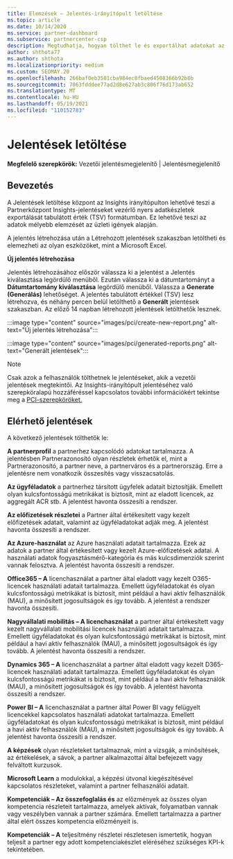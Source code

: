 ```yaml
---
title: Elemzések – Jelentés-irányítópult letöltése
ms.topic: article
ms.date: 10/14/2020
ms.service: partner-dashboard
ms.subservice: partnercenter-csp
description: Megtudhatja, hogyan tölthet le és exportálhat adatokat az Partnerközpont jelentéskészítési irányítópultról és az Partnerközpont Insights-jelentésekből.
author: shthota77
ms.author: shthota
ms.localizationpriority: medium
ms.custom: SEOMAY.20
ms.openlocfilehash: 266baf0eb3501cba984ec0fbaed4508366b92b8b
ms.sourcegitcommit: 7063fdddee77ad2d8e627ab3c806f76d173ab652
ms.translationtype: MT
ms.contentlocale: hu-HU
ms.lasthandoff: 05/19/2021
ms.locfileid: "110152783"
---
```

# <a name="download-reports"></a>Jelentések letöltése

**Megfelelő szerepkörök:** Vezetői jelentésmegjelenítő | Jelentésmegjelenítő

## <a name="introduction"></a>Bevezetés

A Jelentések letöltése központ az Insights irányítópulton lehetővé teszi a Partnerközpont Insights-jelentéseket vezérlő nyers adatkészletek exportálását tabulátott érték (TSV) formátumban. Ez lehetővé teszi az adatok mélyebb elemzését az üzleti igények alapján.

A jelentés létrehozása után a  Létrehozott jelentések szakaszban letöltheti és elemezheti az olyan eszközöket, mint a Microsoft Excel.

**Új jelentés létrehozása**

Jelentés létrehozásához először válassza ki  a jelentést a Jelentés kiválasztása legördülő menüből. Ezután válassza ki a dátumtartományt a **Dátumtartomány kiválasztása** legördülő menüből. Válassza a **Generate (Generálás)** lehetőséget. A jelentés tabulátott értékkel (TSV) lesz létrehozva, és néhány percen belül letölthető a **Generált** jelentések szakaszban. Az előző 14 napban létrehozott jelentések letölthetők lesznek.

:::image type="content" source="images/pci/create-new-report.png" alt-text="Új jelentés létrehozása":::

:::image type="content" source="images/pci/generated-reports.png" alt-text="Generált jelentések":::

>[!NOTE] 
>Csak azok a felhasználók tölthetnek le jelentéseket, akik a vezetői jelentések megtekintői. Az Insights-irányítópult jelentéséhez való szerepköralapú hozzáféréssel kapcsolatos további információkért tekintse meg a [PCI-szerepköröket.](pci-roles.md) 

## <a name="available-reports"></a>Elérhető jelentések

A következő jelentések tölthetők le:

**A partnerprofil** a partnerhez kapcsolódó adatokat tartalmazza. A jelentésben Partnerazonosító olyan részletek érhetők el, mint a Partnerazonosító, a partner neve, a partnerváros és a partnerország. Erre a jelentésre nem vonatkozik összesítés vagy visszacsatolás.

**Az ügyféladatok** a partnerhez társított ügyfelek adatait biztosítják. Emellett olyan kulcsfontosságú metrikákat is biztosít, mint az eladott licencek, az aggregált ACR stb. A jelentést havonta összesíti a rendszer.

**Az előfizetések részletei** a Partner által értékesített vagy kezelt előfizetések adatait, valamint az ügyféladatokat adják meg. A jelentést havonta összesíti a rendszer.

**Az Azure-használat** az Azure használati adatait tartalmazza. Ezek az adatok a partner által értékesített vagy kezelt Azure-előfizetések adatai. A használati adatok fogyasztásmérő-kategória és más kulcsdimenziók szerint vannak felosztva. A jelentést havonta összesíti a rendszer.

**Office365 – A** licenchasználat a partner által eladott vagy kezelt O365-licencek használati adatait tartalmazza. Emellett ügyféladatokat és olyan kulcsfontosságú metrikákat is biztosít, mint például a havi aktív felhasználók (MAU), a minősített jogosultságok és így tovább. A jelentést a rendszer havonta összesíti.

**Nagyvállalati mobilitás – A licenchasználat**  a partner által értékesített vagy kezelt nagyvállalati mobilitási licencek használati adatait tartalmazza. Emellett ügyféladatokat és olyan kulcsfontosságú metrikákat is biztosít, mint például a havi aktív felhasználók (MAU), a minősített jogosultságok és így tovább. A jelentést havonta összesíti a rendszer.

**Dynamics 365 – A** licenchasználat a partner által eladott vagy kezelt D365-licencek használati adatait tartalmazza. Emellett ügyféladatokat és olyan kulcsfontosságú metrikákat is biztosít, mint például a havi aktív felhasználók (MAU), a minősített jogosultságok és így tovább. A jelentést havonta összesíti a rendszer.

**Power BI – A** licenchasználat a partner által Power BI vagy felügyelt licencekkel kapcsolatos használati adatokat tartalmazza. Emellett ügyféladatokat és olyan kulcsfontosságú metrikákat is biztosít, mint például a havi aktív felhasználók (MAU), a minősített jogosultságok és így tovább. A jelentést havonta összesíti a rendszer.

**A képzések** olyan részleteket tartalmaznak, mint a vizsgák, a minősítések, az értékelések, a sávok, a partner alkalmazottai által befejezett vagy felváltott kurzusok.

**Microsoft Learn** a modulokkal, a képzési útvonal kiegészítésével kapcsolatos részleteket, valamint a partner felhasználói adatait.

**Kompetenciák – Az összefoglalás és** az előzmények az összes olyan kompetencia részleteit tartalmazza, amelyek aktívak, folyamatban vannak vagy veszélyben vannak a partner számára. Emellett tartalmazza a partner által elért összes kompetencia előzményeit is.

**Kompetenciák – A** teljesítmény részletei részletesen ismertetik, hogyan teljesít a partner egy adott kompetenciakészlet eléréséhez szükséges KPI-k tekintetében.

